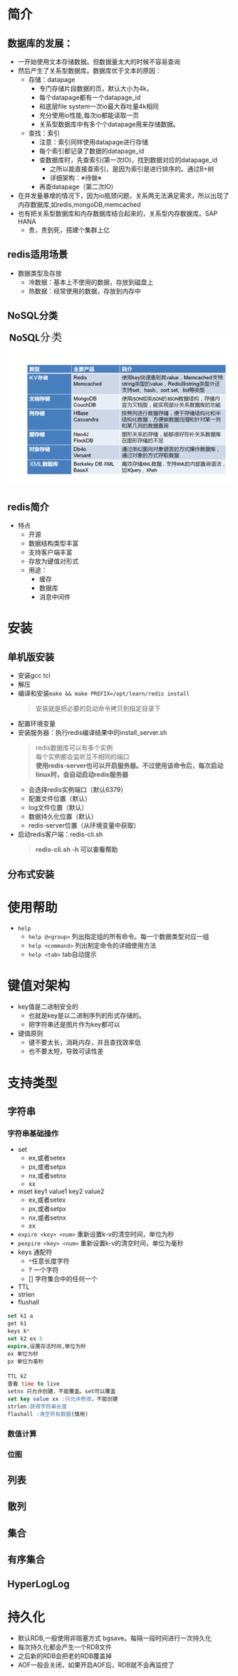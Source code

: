 # 简介

## 数据库的发展：

- 一开始使用文本存储数据。但数据量太大的时候不容易查询
- 然后产生了关系型数据库。数据库优于文本的原因：
  - 存储：datapage
    - 专门存储片段数据的页，默认大小为4k，
    - 每个datapage都有一个datapage_id
    - 和底层file system一次io最大吞吐量4k相同
    - 充分使用io性能,每次io都能读取一页
    - 关系型数据库中有多个个datapage用来存储数据。
  - 查找：索引
    - 注意：索引同样使用datapage进行存储
    - 每个索引都记录了数据的datapage_id
    - 查数据库时，先查索引(第一次IO)，找到数据对应的datapage_id
      - 之所以能直接查索引，是因为索引是进行排序的。通过B+树
      - 详细架构：※待做※
    - 再查datapage（第二次IO）
- 在并发量暴增的情况下，因为io瓶颈问题，关系两无法满足需求，所以出现了内存数据库,如redis,mongoDB,memcached
- 也有把关系型数据库和内存数据库结合起来的，关系型内存数据库。SAP HANA
  - 贵，贵到死，搭建个集群上亿

## redis适用场景

- 数据类型及存放
  - 冷数据：基本上不使用的数据，存放到磁盘上
  - 热数据：经常使用的数据，存放到内存中

## NoSQL分类

![redis-1](./image/redis-1.png)


## redis简介

- 特点
  - 开源
  - 数据结构类型丰富
  - 支持客户端丰富
  - 存放为键值对形式
  - 用途：
    - 缓存
    - 数据库
    - 消息中间件

# 安装

## 单机版安装

- 安装gcc tcl
- 解压
- 编译和安装`make && make PREFIX=/opt/learn/redis install`
  > 安装就是把必要的启动命令拷贝到指定目录下
- 配置环境变量
- 安装服务器：执行redis编译结果中的install_server.sh
  > redis数据库可以有多个实例<br />
  > 每个实例都会监听互不相同的端口 <br />
  > **使用redis-server也可以开启服务器。不过使用该命令后，每次启动linux时，会自动启动redis服务器**
  - 会选择redis实例端口（默认6379）
  - 配置文件位置（默认）
  - log文件位置（默认）
  - 数据持久化位置（默认）
  - redis-server位置（从环境变量中获取）
- 启动redis客户端：redis-cli.sh
  > **redis-cli.sh -h 可以查看帮助**

## 分布式安装

# 使用帮助

- `help`
  - `help @<group>` 列出指定组的所有命令。每一个数据类型对应一组
  - `help <command>` 列出制定命令的详细使用方法
  - `help <tab>` tab自动提示

# 键值对架构

- key值是二进制安全的
  - 也就是key是以二进制序列的形式存储的。
  - 把字符串还是图片作为key都可以
- 键值原则
  - 键不要太长，消耗内存，并且查找效率低
  - 也不要太短，导致可读性差

# 支持类型

## 字符串

### 字符串基础操作

- set
  - ex,或者setex
  - px,或者setpx
  - nx,或者setnx
  - xx
- mset key1 value1 key2 value2
  - ex,或者setex
  - px,或者setpx
  - nx,或者setnx
  - xx
- `expire <key> <num>` 重新设置k-v的清空时间，单位为秒
- `pexpire <key> <num>` 重新设置k-v的清空时间，单位为毫秒
- keys 通配符
  - `*`任意长度字符
  - ? 一个字符
  - [] 字符集合中的任何一个 
- TTL
- strlen
- flushall


```sql
set k1 a
get k1
keys k*
set k2 ex 5
expire,设置存活时间,单位为秒
ex 单位为秒
px 单位为毫秒

TTL k2
查看 time to live
setnx 只允许创建，不能覆盖。set可以覆盖
set key value xx :只允许修改，不能创建
strlen:获得字符串长度
flashall :清空所有数据(慎用)
```

### 数值计算

### 位图

## 列表

## 散列

## 集合

## 有序集合

## HyperLogLog

# 持久化

- 默认RDB,一般使用非阻塞方式 bgsave。每隔一段时间进行一次持久化
- 每次持久化都会产生一个RDB文件
- 之后新的RDB会把老的RDB覆盖掉
- AOF一般会关闭，如果开启AOF后，RDB就不会再监控了


